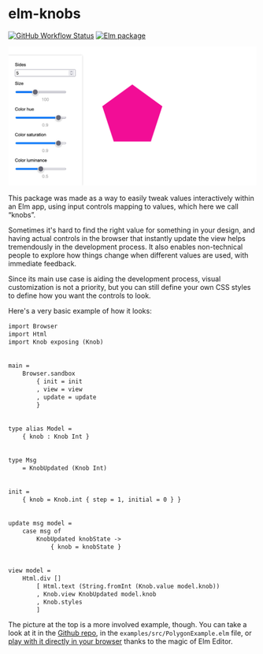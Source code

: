 # elm-knobs

[![GitHub Workflow Status](https://img.shields.io/github/actions/workflow/status/agj/elm-knobs/CI.yaml?branch=main&style=flat-square)](https://github.com/agj/elm-knobs/actions/workflows/CI.yaml)
[![Elm package](https://img.shields.io/elm-package/v/agj/elm-knobs?style=flat-square)](https://package.elm-lang.org/packages/agj/elm-knobs/latest)

![Example of this package in action](./examples/polygon-example.png)

This package was made as a way to easily tweak values interactively within an Elm app,
using input controls mapping to values, which here we call “knobs”.

Sometimes it's hard to find the right value for something in your design,
and having actual controls in the browser that instantly update the view helps tremendously
in the development process.
It also enables non-technical people to explore how things change when different values are used,
with immediate feedback.

Since its main use case is aiding the development process,
visual customization is not a priority,
but you can still define your own CSS styles to define how you want the controls to look.

Here's a very basic example of how it looks:

```
import Browser
import Html
import Knob exposing (Knob)


main =
    Browser.sandbox
        { init = init
        , view = view
        , update = update
        }


type alias Model =
    { knob : Knob Int }


type Msg
    = KnobUpdated (Knob Int)


init =
    { knob = Knob.int { step = 1, initial = 0 } }


update msg model =
    case msg of
        KnobUpdated knobState ->
            { knob = knobState }


view model =
    Html.div []
        [ Html.text (String.fromInt (Knob.value model.knob))
        , Knob.view KnobUpdated model.knob
        , Knob.styles
        ]
```

The picture at the top is a more involved example, though.
You can take a look at it in the [Github repo][in-github], in the `examples/src/PolygonExample.elm` file,
or [play with it directly in your browser][in-elm-editor] thanks to the magic of Elm Editor.

[in-github]: https://github.com/agj/elm-knobs
[in-elm-editor]: https://elm-editor.com/?project-state=https://github.com/agj/elm-knobs
